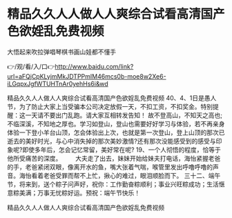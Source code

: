 # 精品久久人人做人人爽综合试看高清国产色欲婬乱免费视频
大悟起来吹拉弹唱琴棋书画山娃都不懂手

👉/观/看/入/口👉http://www.baidu.com/link?url=aFQjCpKLyjmMkJDTPPmIM46mcs0b-moe8w2Xe6-iLGqpxJgfWTUHTnAr0yehHs6i&wd

精品久久人人做人人爽综合试看高清国产色欲婬乱免费视频		40、4、1日是愚人节，为了防止大家上当受骗本公司决定放假一天，不扣工资，不扣奖金。特别提醒：这一天请不要出门乱跑。请大家互相转发告知！
故不登高山，不知天之高也;不临深溪，不知地之厚也。学习如登山，登山也需要好好学习与体验，若不再亲身体验一下登小羊台山顶，怎会体验出上次，也就是第一次登山，登上山顶的那次已逝去的美好时光，与心中消失掉的那次美妙激情?还有那次没能感受到的感受与印象呢?即使多年后，怎会记忆常留，美好常在呢?
	19、一个人彻悟的程度，恰等于他所受痛苦的深度。
　　大夫走了出去，妹妹开始给妹夫打电话，海怡紧握老爸的手，老爸紧闭双眼，像离开水的鱼，嘴大张着气喘，喉管里发出呼噜呼噜的声音。海怡看着老爸受罪而帮不上忙，揪心的难过，眼泪顺脸而下。
	三十二、端午节，将来到，送个粽子问声好，祝你：工作勤奋粽顺利；事业兴旺粽成功；生活惬意粽美满；万事无忧粽好运。预祝：端午节快乐！

精品久久人人做人人爽综合试看高清国产色欲婬乱免费视频
